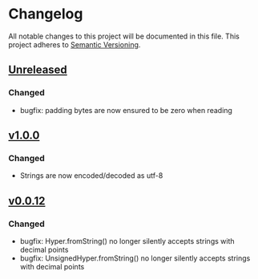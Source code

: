 # Changelog

All notable changes to this project will be documented in this
file.  This project adheres to [Semantic Versioning](http://semver.org/).

## [Unreleased](https://github.com/stellar/js-xdr/compare/v1.0.0...master)

### Changed
- bugfix: padding bytes are now ensured to be zero when reading

## [v1.0.0](https://github.com/stellar/js-xdr/compare/v0.0.12...v1.0.0)

### Changed
- Strings are now encoded/decoded as utf-8

## [v0.0.12](https://github.com/stellar/js-xdr/compare/v0.0.11...v0.0.12)

### Changed
- bugfix: Hyper.fromString() no longer silently accepts strings with decimal points
- bugfix: UnsignedHyper.fromString() no longer silently accepts strings with decimal points
